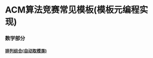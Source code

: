 # ACM算法竞赛常见模板(模板元编程实现)

### 数学部分
#### [排列组合(自动取模类)](https://github.com/zfan2356/ICPC/blob/6e4526c1730bcd9311309ffe0df4ceff24316afa/model/Combination.md)
